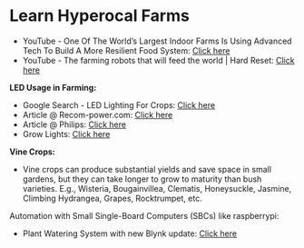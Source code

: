 # Learn Hyperocal Farms

- YouTube - One Of The World’s Largest Indoor Farms Is Using Advanced Tech To Build A More Resilient Food System: [Click here](https://www.youtube.com/watch?v=mYdt6CAwKAY)
- YouTube - The farming robots that will feed the world | Hard Reset: [Click here](https://www.youtube.com/watch?v=hBkhUClyJvs)

**LED Usage in Farming:**

- Google Search - LED Lighting For Crops: [Click here](https://www.google.com/search?q=led+lighting+for+crops&oq=led+lighting+for+crops&gs_lcrp=EgZjaHJvbWUyBggAEEUYOTIHCAEQABiABDIHCAIQABiABDIHCAMQABiABDIHCAQQABiABDIHCAUQABiABDIHCAYQABiABDIHCAcQABiABDIHCAgQABiABDIHCAkQABiABNIBCDM3MzdqMGo3qAIAsAIA&sourceid=chrome&ie=UTF-8)
- Article @ Recom-power.com: [Click here](https://recom-power.com/en/rec-n-the-benefits-of-led-lighting-in-agriculture-289.html?0#:~:text=On%20a%20larger%20scale%2C%20LED,of%20their%20normal%20growing%20season.)
- Article @ Philips: [Click here](https://www.lighting.philips.com/application-areas/specialist-applications/horticulture/vertical-farming-led-lights)
- Grow Lights: [Click here](https://www.youtube.com/watch?v=9qgqZJ0Gt_0)

**Vine Crops:**
- Vine crops can produce substantial yields and save space in small gardens, but they can take longer to grow to maturity than bush varieties. E.g., Wisteria, Bougainvillea, Clematis, Honeysuckle, Jasmine, Climbing Hydrangea, Grapes, Rocktrumpet, etc.


Automation with Small Single-Board Computers (SBCs) like raspberrypi:

- Plant Watering System with new Blynk update: [Click here](https://www.youtube.com/shorts/5scMCeQZv-4)

